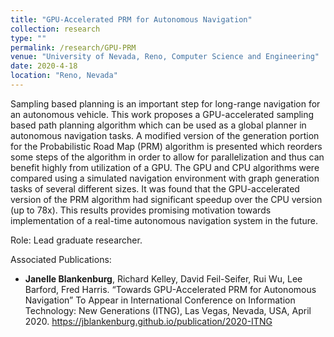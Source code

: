```yaml
---
title: "GPU-Accelerated PRM for Autonomous Navigation"
collection: research
type: ""
permalink: /research/GPU-PRM
venue: "University of Nevada, Reno, Computer Science and Engineering"
date: 2020-4-18
location: "Reno, Nevada"
---
```


Sampling  based  planning  is  an  important  step  for long-range  navigation  for  an  autonomous  vehicle.  This  work proposes  a  GPU-accelerated  sampling  based  path  planning  algorithm  which  can  be  used  as  a  global  planner  in  autonomous navigation  tasks.  A  modified  version  of  the  generation  portion for  the  Probabilistic  Road  Map  (PRM)  algorithm  is  presented which  reorders  some  steps  of  the  algorithm  in  order  to  allow for  parallelization  and  thus  can  benefit  highly  from  utilization of a GPU. The GPU and CPU algorithms were compared using a simulated navigation environment with graph generation tasks of several different sizes. It was found that the GPU-accelerated version  of  the  PRM  algorithm  had  significant  speedup  over the  CPU  version  (up  to  78x).  This  results  provides  promising motivation  towards  implementation  of  a  real-time  autonomous navigation  system  in  the  future.

Role: Lead graduate researcher.

Associated Publications: 
* __Janelle Blankenburg__, Richard Kelley, David Feil-Seifer, Rui Wu, Lee Barford, Fred Harris. “Towards GPU-Accelerated PRM for Autonomous Navigation” To Appear in International Conference on Information Technology: New Generations (ITNG), Las Vegas, Nevada, USA, April 2020. <https://jblankenburg.github.io/publication/2020-ITNG>